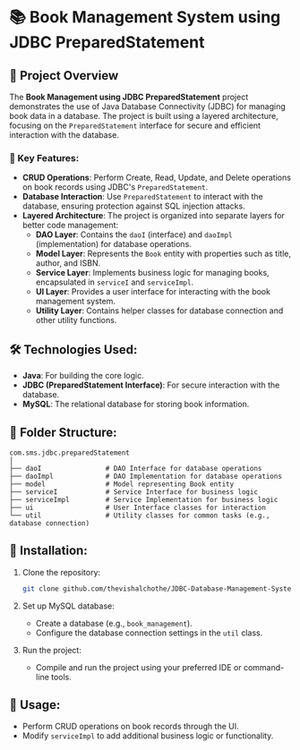 # 📚 Book Management System using JDBC PreparedStatement

## 🌟 Project Overview

The **Book Management using JDBC PreparedStatement** project demonstrates the use of Java Database Connectivity (JDBC) for managing book data in a database. The project is built using a layered architecture, focusing on the `PreparedStatement` interface for secure and efficient interaction with the database.


### 🔑 Key Features:
- **CRUD Operations**: Perform Create, Read, Update, and Delete operations on book records using JDBC's `PreparedStatement`.
- **Database Interaction**: Use `PreparedStatement` to interact with the database, ensuring protection against SQL injection attacks.
- **Layered Architecture**: The project is organized into separate layers for better code management:
  - **DAO Layer**: Contains the `daoI` (interface) and `daoImpl` (implementation) for database operations.
  - **Model Layer**: Represents the `Book` entity with properties such as title, author, and ISBN.
  - **Service Layer**: Implements business logic for managing books, encapsulated in `serviceI` and `serviceImpl`.
  - **UI Layer**: Provides a user interface for interacting with the book management system.
  - **Utility Layer**: Contains helper classes for database connection and other utility functions.

## 🛠️ Technologies Used:
- **Java**: For building the core logic.
- **JDBC (PreparedStatement Interface)**: For secure interaction with the database.
- **MySQL**: The relational database for storing book information.

## 📂 Folder Structure:

```
com.sms.jdbc.preparedStatement
│
├── daoI                # DAO Interface for database operations
├── daoImpl             # DAO Implementation for database operations
├── model               # Model representing Book entity
├── serviceI            # Service Interface for business logic
├── serviceImpl         # Service Implementation for business logic
├── ui                  # User Interface classes for interaction
└── util                # Utility classes for common tasks (e.g., database connection)
```

## 🚀 Installation:

1. Clone the repository:
   ```bash
   git clone github.com/thevishalchothe/JDBC-Database-Management-Systems.git
   ```

2. Set up MySQL database:
   - Create a database (e.g., `book_management`).
   - Configure the database connection settings in the `util` class.

3. Run the project:
   - Compile and run the project using your preferred IDE or command-line tools.

## 📝 Usage:
- Perform CRUD operations on book records through the UI.
- Modify `serviceImpl` to add additional business logic or functionality.

